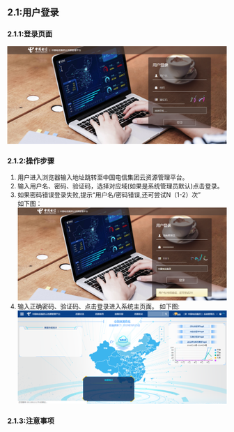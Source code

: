 ## 2.1:用户登录
### 2.1.1:登录页面

![](/assets/login.png)

### 2.1.2:操作步骤

1. 用户进入浏览器输入地址跳转至中国电信集团云资源管理平台。
2. 输入用户名、密码、验证码，选择对应域(如果是系统管理员默认)点击登录。
3. 如果密码错误登录失败,提示“用户名/密码错误,还可尝试N（1-2）次”   
如下图：
![](/assets/login-fail.png)
4. 输入正确密码、验证码、点击登录进入系统主页面。
如下图:
![](/assets/login-success.png)

### 2.1.3:注意事项







